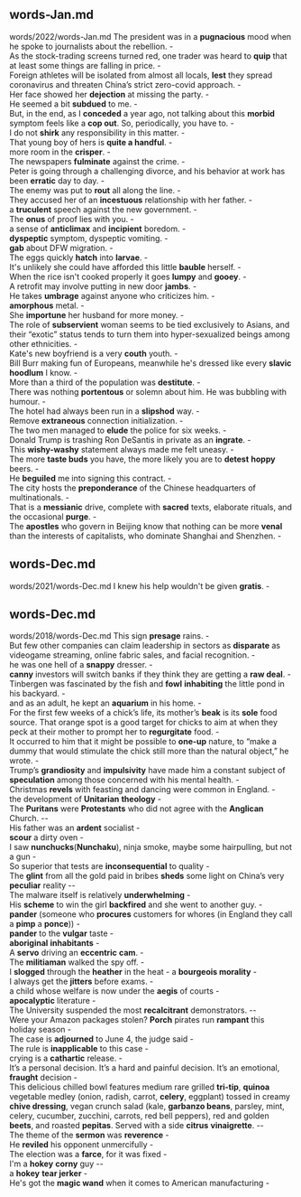 ## words-Jan.md ## 
words/2022/words-Jan.md
The president was in a **pugnacious** mood when he spoke to journalists about the rebellion. -  
As the stock-trading screens turned red, one trader was heard to **quip** that at least some things are falling in price. -  
Foreign athletes will be isolated from almost all locals, **lest** they spread coronavirus and threaten China’s strict zero-covid approach. -  
Her face showed her **dejection** at missing the party. -  
He seemed a bit **subdued** to me. -  
But, in the end, as I **conceded** a year ago, not talking about this **morbid** symptom feels like a **cop out**. So, periodically, you have to. -  
I do not **shirk** any responsibility in this matter. -  
That young boy of hers is **quite a handful**. -  
more room in the **crisper**. -  
The newspapers **fulminate** against the crime. -  
Peter is going through a challenging divorce, and his behavior at work has been **erratic** day to day. -  
The enemy was put to **rout** all along the line. -  
They accused her of an **incestuous** relationship with her father. -  
a **truculent** speech against the new government. -  
The **onus** of proof lies with you. -  
a sense of **anticlimax** and **incipient** boredom. -  
**dyspeptic** symptom, dyspeptic vomiting. -  
**gab** about DFW migration. -  
The eggs quickly **hatch** into **larvae**. -  
It's unlikely she could have afforded this little **bauble** herself. -  
When the rice isn't cooked properly it goes **lumpy** and **gooey**. -  
A retrofit may involve putting in new door **jambs**. -  
He takes **umbrage** against anyone who criticizes him. -   
**amorphous** metal. -  
She **importune** her husband for more money. -  
The role of **subservient** woman seems to be tied exclusively to Asians, and their “exotic” status tends to turn them into hyper-sexualized beings among other ethnicities. -  
Kate's new boyfriend is a very **couth** youth. -  
Bill Burr making fun of Europeans, meanwhile he's dressed like every **slavic** **hoodlum** I know. -  
More than a third of the population was **destitute**. -  
There was nothing **portentous** or solemn about him. He was bubbling with humour. -  
The hotel had always been run in a **slipshod** way. -  
Remove **extraneous** connection initialization. -  
The two men managed to **elude** the police for six weeks. -  
Donald Trump is trashing Ron DeSantis in private as an **ingrate**. -  
This **wishy-washy** statement always made me felt uneasy. -  
The more **taste buds** you have, the more likely you are to **detest** **hoppy** beers. -  
He **beguiled** me into signing this contract. -  
The city hosts the **preponderance** of the Chinese headquarters of multinationals. -  
That is a **messianic** drive, complete with **sacred** texts, elaborate rituals, and the occasional **purge**. -  
The **apostles** who govern in Beijing know that nothing can be more **venal** than the interests of capitalists, who dominate Shanghai and Shenzhen. -  

## words-Dec.md ## 
words/2021/words-Dec.md
I knew his help wouldn't be given **gratis**. -  

## words-Dec.md ## 
words/2018/words-Dec.md
This sign **presage** rains. -  
But few other companies can claim leadership in sectors as **disparate** as videogame streaming, online fabric sales, and facial recognition. -  
he was one hell of a **snappy** dresser. -  
**canny** investors will switch banks if they think they are getting a **raw deal**. -  
Tinbergen was fascinated by the fish and **fowl** **inhabiting** the little pond in his backyard. -  
and as an adult, he kept an **aquarium** in his home. -  
For the first few weeks of a chick’s life, its mother’s **beak** is its **sole** food source. That orange spot is a good target for chicks to aim at when they peck at their mother to prompt her to **regurgitate** food. -  
It occurred to him that it might be possible to **one-up** nature, to “make a dummy that would stimulate the chick still more than the natural object,” he wrote. -  
Trump’s **grandiosity** and **impulsivity** have made him a constant subject of **speculation** among those concerned with his mental health. -  
Christmas **revels** with feasting and dancing were common in England. -  
the development of **Unitarian** **theology** -  
The **Puritans** were **Protestants** who did not agree with the **Anglican** Church. --  
His father was an **ardent** socialist -  
**scour** a dirty oven -  
I saw **nunchucks**(**Nunchaku**), ninja smoke, maybe some hairpulling, but not a gun -  
So superior that tests are **inconsequential** to quality -  
The **glint** from all the gold paid in bribes **sheds** some light on China’s very **peculiar** reality  --  
The malware itself is relatively **underwhelming** -  
His **scheme** to win the girl **backfired** and she went to another guy. -  
**pander** (someone who **procures** customers for whores (in England they call a **pimp** a **ponce**)) -  
**pander** to the **vulgar** taste -  
**aboriginal** **inhabitants** -  
A **servo** driving an **eccentric** **cam**.  -  
The **militiaman** walked the spy off. -    
I **slogged** through the **heather** in the heat - 
a **bourgeois morality** -  
I always get the **jitters** before exams. -  
a child whose welfare is now under the **aegis** of courts -  
**apocalyptic** literature -   
The University suspended the most **recalcitrant** demonstrators.  --  
Were your Amazon packages stolen? **Porch** pirates run **rampant** this holiday season  -  
The case is **adjourned** to June 4, the judge said -  
The rule is **inapplicable** to this case -  
crying is a **cathartic** release. -  
It’s a personal decision. It’s a hard and painful decision. It’s an emotional, **fraught** decision -  
This delicious chilled bowl features medium rare grilled **tri-tip**, **quinoa** vegetable medley (onion, radish, carrot, **celery**, eggplant) tossed in creamy **chive dressing**, vegan crunch salad (kale, **garbanzo beans**, parsley, mint, celery, cucumber, zucchini, carrots, red bell peppers), red and golden **beets**, and roasted **pepitas**. Served with a side **citrus** **vinaigrette**. --  
The theme of the **sermon** was **reverence**  -  
He **reviled** his opponent unmercifully  -  
The election was a **farce**, for it was fixed  -  
I'm a **hokey** **corny** guy --  
a **hokey** **tear jerker** -  
He's got the **magic wand** when it comes to American manufacturing  -  
